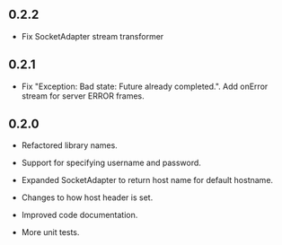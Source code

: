 ## 0.2.2

* Fix SocketAdapter stream transformer

## 0.2.1

* Fix "Exception: Bad state: Future already completed.". Add onError stream for server ERROR frames.

## 0.2.0

* Refactored library names. 

* Support for specifying username and password.

* Expanded SocketAdapter to return host name for default hostname. 

* Changes to how host header is set.

* Improved code documentation. 

* More unit tests. 


